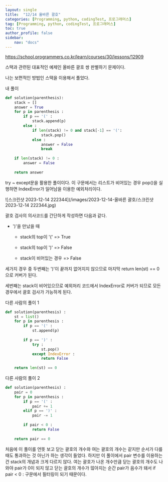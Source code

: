 ```yaml
---
layout: single
title:  "12/14 올바른 괄호"
categories: [Programming, python, codingTest, 프로그래머스]
tag: [Programming, python, codingTest, 프로그래머스]
toc: true
author_profile: false
sidebar:
    nav: "docs"
---
```


https://school.programmers.co.kr/learn/courses/30/lessons/12909



스택과 관련된 대표적인 예제인 올바른 괄호 쌍 판별하기 문제이다.



나는 보편적인 방법인 스택을 이용해서 풀었다.

내 풀이

```python
def solution(parenthesis):
    stack = []
    answer = True
    for p in parenthesis :
        if p == '(' :
            stack.append(p)
        else :
            if len(stack) != 0 and stack[-1] == '(':
                stack.pop()
            else :
                answer = False
                break
                
    if len(stack) != 0 :
        answer = False
        
    return answer
```



try ~ except문을 활용한 풀이이다. 이 구문에서는 리스트가 비어있는 경우 pop()을 실행하면 IndexError가 일어남을 이용한 예외처리이다.

![스크린샷 2023-12-14 222344](/images/2023-12-14-올바른 괄호/스크린샷 2023-12-14 222344.jpg)



괄호 검사의 의사코드를 간단하게 작성하면 다음과 같다.

* ')'을 만났을 때

  * stack의 top이 '(' => True

  * stack의 top이 ')' => False

  * stack이 비어있는 경우 => False

     

세가지 경우 중 두번째는 ')'이 끝까지 없어지지 않으므로 마지막 return len(st) == 0으로 커버가 된다.

세번째는 stack이 비어있으므로 예외처리 코드에서 IndexError로 커버가 되므로 모든 경우에서 괄호 검사가 가능하게 된다.



다른 사람의 풀이 1

```python
def solution(parenthesis) :
    st = list()
    for p in parenthesis :
        if p == '(' :
            st.append(p)
            
		if p == ')' :
            try :
                st.pop()
            except IndexError :
                return False
            
	return len(st) == 0
```



다른 사람의 풀이 2

```python
def solution(parenthesis) :
    pair = 0
    for p in parenthesis :
        if p == '(' : 
            pair += 1
        elif p == ')' :
            pair -= 1
		
        if pair < 0 :
            return False
        
	return pair == 0
```

처음에 이 풀이를 언뜻 보고 닫는 괄호의 개수와 여는 괄호의 개수는 같지만 순서가 다를 때도 통과하는 것 아닌가 하는 생각이 들었다. 하지만 이 풀이에서 pair 변수를 이용하는건 stack의 개념과 크게 다르지 않다. 여는 괄호가 나온 개수만큼 닫는 괄호의 개수도 나와야 pair가 0이 되지 않고 닫는 괄호의 개수가 많아지는 순간 pair가 음수가 돼서 if pair < 0 : 구문에서 필터링이 되기 때문이다.